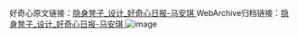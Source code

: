 好奇心原文链接：[隐身凳子_设计_好奇心日报-马安琪 ](https://www.qdaily.com/articles/12444.html)
WebArchive归档链接：[隐身凳子_设计_好奇心日报-马安琪 ](http://web.archive.org/web/20190623172716/https://www.qdaily.com/articles/12444.html)
![image](http://ww3.sinaimg.cn/large/007d5XDply1g3wjs42sudj30u0392haj)